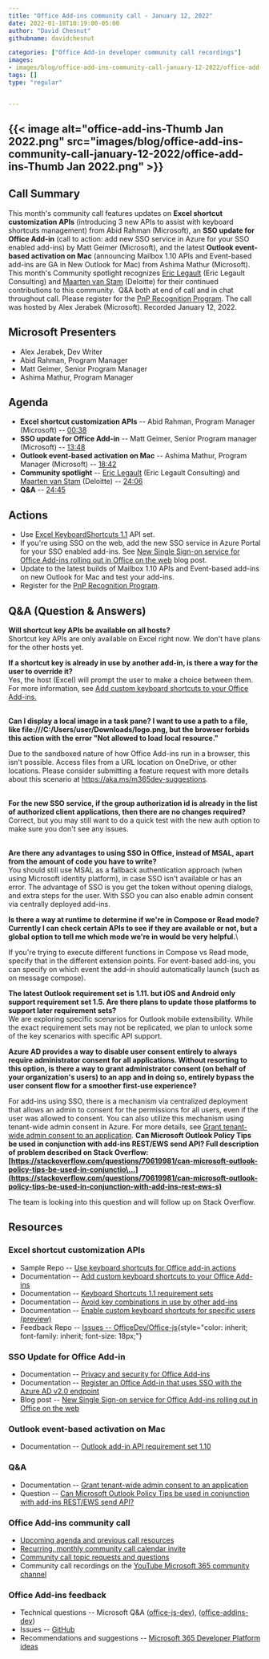 ```yaml
---
title: "Office Add-ins community call - January 12, 2022"
date: 2022-01-18T10:19:00-05:00
author: "David Chesnut"
githubname: davidchesnut

categories: ["Office Add-in developer community call recordings"]
images:
- images/blog/office-add-ins-community-call-january-12-2022/office-add-ins-Thumb Jan 2022.png
tags: []
type: "regular"


---
```


## {{< image alt="office-add-ins-Thumb Jan 2022.png" src="images/blog/office-add-ins-community-call-january-12-2022/office-add-ins-Thumb Jan 2022.png" >}}



## Call Summary
 

This month's community call features updates on **Excel shortcut
customization APIs** (introducing 3 new APIs to assist with keyboard
shortcuts management) from Abid Rahman (Microsoft), an **SSO update for
Office Add-in** (call to action: add new SSO service in Azure for your
SSO enabled add-ins) by Matt Geimer (Microsoft), and the latest
**Outlook event-based activation on Mac** (announcing Mailbox 1.10 APIs
and Event-based add-ins are GA in New Outlook for Mac) from Ashima
Mathur (Microsoft). This month's Community spotlight recognizes [Eric
Legault](http://twitter.com/elegault) (Eric Legault Consulting) and
[Maarten van Stam](http://twitter.com/aafvstam) (Deloitte) for their
continued contributions to this community.  Q&A both at end of call and
in chat throughout call. Please register for the [PnP Recognition
Program](https://aka.ms/m365pnp-recognition). The call was hosted by
Alex Jerabek (Microsoft). Recorded January 12, 2022.


## Microsoft Presenters 

-   Alex Jerabek, Dev Writer 
-   Abid Rahman, Program Manager
-   Matt Geimer, Senior Program Manager
-   Ashima Mathur, Program Manager 

## Agenda 

-   **Excel shortcut customization APIs** -- Abid Rahman, Program
    Manager (Microsoft) -- [00:38](https://youtu.be/ncFuSJ4T58k?t=38)
-   **SSO update for Office Add-in** -- Matt Geimer, Senior Program
    manager (Microsoft) -- [13:48](https://youtu.be/ncFuSJ4T58k?t=828)
-   **Outlook event-based activation on Mac** -- Ashima Mathur, Program
    Manager (Microsoft) -- [18:42](https://youtu.be/ncFuSJ4T58k?t=1122)
-   **Community spotlight** -- [Eric
    Legault](http://twitter.com/elegault) (Eric Legault Consulting) and
    [Maarten van Stam](http://twitter.com/aafvstam) (Deloitte) --
    [24:06](https://youtu.be/ncFuSJ4T58k?t=1446)
-   **Q&A** -- [24:45](https://youtu.be/ncFuSJ4T58k?t=1485)

## Actions 

-   Use [Excel KeyboardShortcuts
    1.1](https://github.com/OfficeDev/Office-Add-in-samples/tree/main/Samples/excel-keyboard-shortcuts)
    API set.
-   If you're using SSO on the web, add the new SSO service in Azure
    Portal for your SSO enabled add-ins. See [New Single Sign-on service
    for Office Add-ins rolling out in Office on the
    web](https://devblogs.microsoft.com/microsoft365dev/new-single-sign-on-service-for-office-add-ins-rolling-out-in-office-on-the-web/) blog
    post.
-   Update to the latest builds of Mailbox 1.10 APIs and Event-based
    add-ins on new Outlook for Mac and test your add-ins.
-   Register for the [PnP Recognition
    Program](https://aka.ms/m365pnp-recognition).


## Q&A (Question & Answers) 


**Will shortcut key APIs be available on all hosts?**\
Shortcut key APIs are only available on Excel right now. We don't have
plans for the other hosts yet.

**If a shortcut key is already in use by another add-in, is there a way
for the user to override it?**\
Yes, the host (Excel) will prompt the user to make a choice between
them. For more information, see [Add custom keyboard shortcuts to your
Office
Add-ins.](https://docs.microsoft.com/office/dev/add-ins/design/keyboard-shortcuts#avoid-key-combinations-in-use-by-other-add-ins)

\
**Can I display a local image in a task pane? I want to use a path to a
file, like file:///C:/Users/user/Downloads/logo.png, but the browser
forbids this action with the error "Not allowed to load local
resource."**

Due to the sandboxed nature of how Office Add-ins run in a browser, this
isn't possible. Access files from a URL location on OneDrive, or other
locations. Please consider submitting a feature request with more
details about this scenario at <https://aka.ms/m365dev-suggestions>.

\
**For the new SSO service, if the group authorization id is already in
the list of authorized client applications, then there are no changes
required?**\
Correct, but you may still want to do a quick test with the new auth
option to make sure you don't see any issues.

\
**Are there any advantages to using SSO in Office, instead of MSAL,
apart from the amount of code you have to write?**\
You should still use MSAL as a fallback authentication approach (when
using Microsoft identity platform), in case SSO isn't available or has
an error. The advantage of SSO is you get the token without opening
dialogs, and extra steps for the user. With SSO you can also enable
admin consent via centrally deployed add-ins.



**Is there a way at runtime to determine if we're in Compose or Read
mode? Currently I can check certain APIs to see if they are available or
not, but a global option to tell me which mode we're in would be very
helpful.**\


If you're trying to execute different functions in Compose vs Read
mode, specify that in the different extension points. For event-based
add-ins, you can specify on which event the add-in should automatically
launch (such as on message compose).


**The latest Outlook requirement set is 1.11. but iOS and Android only
support requirement set 1.5. Are there plans to update those platforms
to support later requirement sets?**\
We are exploring specific scenarios for Outlook mobile extensibility.
While the exact requirement sets may not be replicated, we plan to
unlock some of the key scenarios with specific API support.

**Azure AD provides a way to disable user consent entirely to always
require administrator consent for all applications. Without resorting to
this option, is there a way to grant administrator consent (on behalf of
your organization's users) to an app and in doing so, entirely bypass
the user consent flow for a smoother first-use experience?​**

For add-ins using SSO, there is a mechanism via centralized deployment
that allows an admin to consent for the permissions for all users, even
if the user was allowed to consent. You can also utilize this mechanism
using tenant-wide admin consent in Azure. For more details, see [Grant
tenant-wide admin consent to an
application​](https://docs.microsoft.com/azure/active-directory/manage-apps/grant-admin-consent).
**Can Microsoft Outlook Policy Tips be used in conjunction with add-ins
REST/EWS send API? Full description of problem described on Stack
Overflow:
[https://stackoverflow.com/questions/70619981/can-microsoft-outlook-policy-tips-be-used-in-conjunctio\...](https://stackoverflow.com/questions/70619981/can-microsoft-outlook-policy-tips-be-used-in-conjunction-with-add-ins-rest-ews-s)
​**

​The team is looking into this question and will follow up on Stack
Overflow.

## Resources 

### Excel shortcut customization APIs 

-   Sample Repo -- [Use keyboard shortcuts for Office add-in
    actions](https://github.com/OfficeDev/Office-Add-in-samples/tree/main/Samples/excel-keyboard-shortcuts) 
-   Documentation -- [Add custom keyboard shortcuts to your Office
    Add-ins](https://docs.microsoft.com/office/dev/add-ins/design/keyboard-shortcuts) 
-   Documentation -- [Keyboard Shortcuts 1.1 requirement
    sets](https://docs.microsoft.com/office/dev/add-ins/reference/requirement-sets/keyboard-shortcuts-requirement-sets) 
-   Documentation -- [Avoid key combinations in use by other
    add-ins](https://docs.microsoft.com/office/dev/add-ins/design/keyboard-shortcuts#avoid-key-combinations-in-use-by-other-add-ins) 
-   Documentation -- [Enable custom keyboard shortcuts for specific
    users
    (preview)](https://docs.microsoft.com/office/dev/add-ins/design/keyboard-shortcuts#enable-custom-keyboard-shortcuts-for-specific-users-preview) 
-   Feedback Repo -- [Issues --
    OfficeDev/Office-js](https://github.com/OfficeDev/office-js/issues){style="color: inherit; font-family: inherit; font-size: 18px;"}

### SSO Update for Office Add-in 

-   Documentation -- [Privacy and security for Office
    Add-ins](https://docs.microsoft.com/office/dev/add-ins/concepts/privacy-and-security) 
-   Documentation -- [Register an Office Add-in that uses SSO with the
    Azure AD v2.0
    endpoint](https://docs.microsoft.com/office/dev/add-ins/develop/register-sso-add-in-aad-v2) 
-   Blog post -- [New Single Sign-on service for Office Add-ins rolling
    out in Office on the
    web](https://devblogs.microsoft.com/microsoft365dev/new-single-sign-on-service-for-office-add-ins-rolling-out-in-office-on-the-web/) 

### Outlook event-based activation on Mac  

-   Documentation -- [Outlook add-in API requirement set
    1.10](https://docs.microsoft.com/office/dev/add-ins/reference/objectmodel/requirement-set-1.10/outlook-requirement-set-1.10) 

### Q&A 

-   Documentation -- [Grant tenant-wide admin consent to an
    application](https://docs.microsoft.com/azure/active-directory/manage-apps/grant-admin-consent) 
-   Question -- [Can Microsoft Outlook Policy Tips be used in
    conjunction with add-ins REST/EWS send
    API?](https://stackoverflow.com/questions/70619981/can-microsoft-outlook-policy-tips-be-used-in-conjunction-with-add-ins-rest-ews-s) 

### Office Add-ins community call 

-   [Upcoming agenda and previous call
    resources](https://aka.ms/officeaddinsagenda)
-   [Recurring, monthly community call calendar
    invite](https://aka.ms/officeaddinscommunitycall)
-   [Community call topic requests and
    questions](https://aka.ms/officeaddinsform)
-   Community call recordings on the [YouTube Microsoft 365 community
    channel](https://www.youtube.com/channel/UC_mKdhw-V6CeCM7gTo_Iy7w)

### Office Add-ins feedback

-   Technical questions -- Microsoft Q&A
    ([office-js-dev](https://docs.microsoft.com/answers/topics/office-js-dev.html)),
    ([office-addins-dev](https://docs.microsoft.com/answers/topics/office-addins-dev.html))
-   Issues -- [GitHub](https://github.com/OfficeDev/office-js/issues)
-   Recommendations and suggestions -- [Microsoft 365 Developer Platform
    ideas](https://techcommunity.microsoft.com/t5/microsoft-365-developer-platform/idb-p/Microsoft365DeveloperPlatform)
 